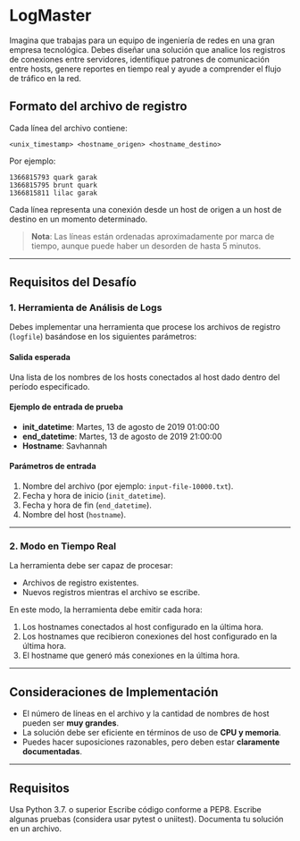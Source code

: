 # LogMaster

Imagina que trabajas para un equipo de ingeniería de redes en una gran empresa tecnológica. Debes diseñar una solución que analice los registros de conexiones entre servidores, identifique patrones de comunicación entre hosts, genere reportes en tiempo real y ayude a comprender el flujo de tráfico en la red.

## Formato del archivo de registro

Cada línea del archivo contiene:
```
<unix_timestamp> <hostname_origen> <hostname_destino>
```
Por ejemplo: 
```
1366815793 quark garak 
1366815795 brunt quark 
1366815811 lilac garak
```


Cada línea representa una conexión desde un host de origen a un host de destino en un momento determinado.

> **Nota**: Las líneas están ordenadas aproximadamente por marca de tiempo, aunque puede haber un desorden de hasta 5 minutos.

---

## Requisitos del Desafío

### 1. Herramienta de Análisis de Logs

Debes implementar una herramienta que procese los archivos de registro (`logfile`) basándose en los siguientes parámetros:

#### Salida esperada
Una lista de los nombres de los hosts conectados al host dado dentro del período especificado.

#### Ejemplo de entrada de prueba

- **init_datetime**: Martes, 13 de agosto de 2019 01:00:00  
- **end_datetime**: Martes, 13 de agosto de 2019 21:00:00  
- **Hostname**: Savhannah  

#### Parámetros de entrada

1. Nombre del archivo (por ejemplo: `input-file-10000.txt`).
2. Fecha y hora de inicio (`init_datetime`).
3. Fecha y hora de fin (`end_datetime`).
4. Nombre del host (`hostname`).

---

### 2. Modo en Tiempo Real

La herramienta debe ser capaz de procesar:

- Archivos de registro existentes.
- Nuevos registros mientras el archivo se escribe.

En este modo, la herramienta debe emitir cada hora:

1. Los hostnames conectados al host configurado en la última hora.
2. Los hostnames que recibieron conexiones del host configurado en la última hora.
3. El hostname que generó más conexiones en la última hora.

---

## Consideraciones de Implementación

- El número de líneas en el archivo y la cantidad de nombres de host pueden ser **muy grandes**.
- La solución debe ser eficiente en términos de uso de **CPU y memoria**.
- Puedes hacer suposiciones razonables, pero deben estar **claramente documentadas**.

---
## Requisitos
Usa Python 3.7. o superior
Escribe código conforme a PEP8.
Escribe algunas pruebas (considera usar pytest o uniitest).
Documenta tu solución en un archivo.
